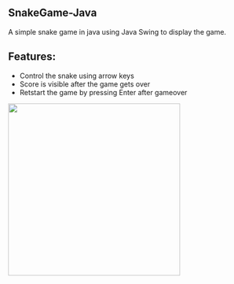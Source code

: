 ## SnakeGame-Java
A simple snake game in java  using Java Swing to display the game. 

Features:
---------
  * Control the snake using arrow keys
  * Score is visible after the game gets over
  * Retstart the game by  pressing Enter after gameover
  
<img src="snakegame demo.gif" width=350px height=350px />